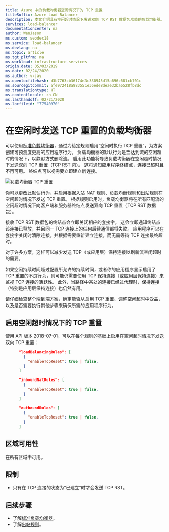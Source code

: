 ```yaml
---
title: Azure 中的负载均衡器空闲情况下的 TCP 重置
titleSuffix: Azure Load Balancer
description: 本文介绍具有空闲超时情况下发送双向 TCP RST 数据包功能的负载均衡器。
services: load-balancer
documentationcenter: na
author: WenJason
ms.custom: seodec18
ms.service: load-balancer
ms.devlang: na
ms.topic: article
ms.tgt_pltfrm: na
ms.workload: infrastructure-services
origin.date: 05/03/2019
ms.date: 02/24/2020
ms.author: v-jay
ms.openlocfilehash: d3b7763cb36174e3c330945d15a696c681cb701c
ms.sourcegitcommit: afe972418a883551e36ede8deae32ba6528fb8dc
ms.translationtype: HT
ms.contentlocale: zh-CN
ms.lasthandoff: 02/21/2020
ms.locfileid: "77540970"
---
```

# <a name="load-balancer-with-tcp-reset-on-idle"></a>在空闲时发送 TCP 重置的负载均衡器

可以使用[标准负载均衡器](load-balancer-standard-overview.md)，通过为给定规则启用“空闲时执行 TCP 重置”，为方案创建可预测度更高的应用程序行为。 负载均衡器的默认行为是当达到流的空闲超时的情况下，以静默方式删除流。  启用此功能将导致负载均衡器在空闲超时情况下发送双向 TCP 重置（TCP RST 包）。  这将通知应用程序终结点，连接已超时且不再可用。  终结点可以视需要立即建立新连接。

![负载均衡器 TCP 重置](media/load-balancer-tcp-reset/load-balancer-tcp-reset.png)
 
你可以更改此默认行为，并启用根据入站 NAT 规则、负载均衡规则和[出站规则](/load-balancer/load-balancer-outbound-rules-overview)在空闲超时情况下发送 TCP 重置。  根据规则启用时，负载均衡器将在所有匹配流的空闲超时情况下向客户端和服务器终结点发送双向 TCP 重置（TCP RST 数据包）。

接收 TCP RST 数据包的终结点会立即关闭相应的套接字。 这会立即通知终结点该连接已释放，并且同一 TCP 连接上的任何后续通信都将失败。  应用程序可以在套接字关闭时清除连接，并根据需要重新建立连接，而无需等待 TCP 连接最终超时。

对于许多方案，这样可以减少发送 TCP（或应用层）保持连接以刷新流空闲超时的需要。 

如果空闲持续时间超过配置所允许的持续时间，或者你的应用程序显示启用了 TCP 重置的不良行为，则可能仍需要使用 TCP 保持连接（或应用层保持连接）来监视 TCP 连接的活跃性。  此外，当路径中某处的连接已经过代理时，保持连接（特别是应用层保持连接）也仍然有用。  

请仔细检查整个端到端方案，确定能否从启用 TCP 重置、调整空闲超时中受益，以及是否需要执行其他步骤来确保所需的应用程序行为。

## <a name="enabling-tcp-reset-on-idle-timeout"></a>启用空闲超时情况下的 TCP 重置

使用 API 版本 2018-07-01，可以在每个规则的基础上启用在空闲超时情况下发送双向 TCP 重置：

```json
      "loadBalancingRules": [
        {
          "enableTcpReset": true | false,
        }
      ]
```

```json
      "inboundNatRules": [
        {
          "enableTcpReset": true | false,
        }
      ]
```

```json
      "outboundRules": [
        {
          "enableTcpReset": true | false,
        }
      ]
```

## <a name="regions"></a>区域可用性

在所有区域中可用。

## <a name="limitations"></a>限制

- 只有在 TCP 连接的状态为“已建立”时才会发送 TCP RST。

## <a name="next-steps"></a>后续步骤

- 了解[标准负载均衡器](load-balancer-standard-overview.md)。
- 了解[出站规则](load-balancer-outbound-rules-overview.md)。
